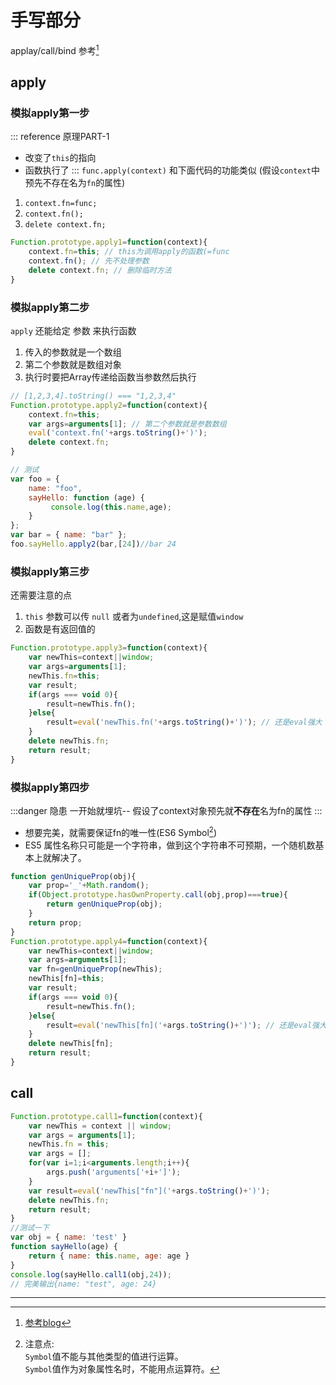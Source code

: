 # 手写部分
applay/call/bind 参考[^0]
## apply

### 模拟apply第一步
::: reference 原理PART-1
-  改变了`this`的指向
- 函数执行了
:::
`func.apply(context)` 和下面代码的功能类似 (假设`context`中预先不存在名为`fn`的属性)
1. `context.fn=func;`
2. `context.fn();`
3. `delete context.fn;`
```js
Function.prototype.apply1=function(context){
    context.fn=this; // this为调用apply的函数(=func
    context.fn(); // 先不处理参数
    delete context.fn; // 删除临时方法
}
```
### 模拟apply第二步
`apply` 还能给定 参数 来执行函数
1. 传入的参数就是一个数组
2. 第二个参数就是数组对象
3. 执行时要把Array传递给函数当参数然后执行
```js
// [1,2,3,4].toString() === "1,2,3,4"
Function.prototype.apply2=function(context){
    context.fn=this;
    var args=arguments[1]; // 第二个参数就是参数数组
    eval('context.fn('+args.toString()+')');
    delete context.fn;
}

// 测试
var foo = {
    name: "foo",
    sayHello: function (age) {
         console.log(this.name,age);
    }
};
var bar = { name: "bar" };
foo.sayHello.apply2(bar,[24])//bar 24
```
### 模拟apply第三步
还需要注意的点
1. `this` 参数可以传 `null` 或者为`undefined`,这是赋值`window`
2. 函数是有返回值的
```js
Function.prototype.apply3=function(context){
    var newThis=context||window;
    var args=arguments[1];
    newThis.fn=this;
    var result;
    if(args === void 0){
        result=newThis.fn();
    }else{
        result=eval('newThis.fn('+args.toString()+')'); // 还是eval强大
    }
    delete newThis.fn;
    return result;
}
```
### 模拟apply第四步
:::danger 隐患
一开始就埋坑--
假设了context对象预先就**不存在**名为fn的属性
:::
- 想要完美，就需要保证fn的唯一性(ES6 Symbol[^1])
- ES5 属性名称只可能是一个字符串，做到这个字符串不可预期，一个随机数基本上就解决了。
```js
function genUniqueProp(obj){
    var prop='_'+Math.random();
    if(Object.prototype.hasOwnProperty.call(obj,prop)===true){
        return genUniqueProp(obj);
    }
    return prop;
}
Function.prototype.apply4=function(context){
    var newThis=context||window;
    var args=arguments[1];
    var fn=genUniqueProp(newThis);
    newThis[fn]=this;
    var result;
    if(args === void 0){
        result=newThis.fn();
    }else{
        result=eval('newThis[fn]('+args.toString()+')'); // 还是eval强大
    }
    delete newThis[fn];
    return result;
}
```

## call
```js
Function.prototype.call1=function(context){
    var newThis = context || window;
    var args = arguments[1];
    newThis.fn = this;
    var args = [];
    for(var i=1;i<arguments.length;i++){
        args.push('arguments['+i+']');
    }
    var result=eval('newThis["fn"]('+args.toString()+')');
    delete newThis.fn;
    return result;
}
//测试一下
var obj = { name: 'test' }
function sayHello(age) {
    return { name: this.name, age: age }
}
console.log(sayHello.call1(obj,24));
// 完美输出{name: "test", age: 24}
```

---
[^0]: [参考blog](https://github.com/jawil/blog/issues/16)
[^1]: 注意点: <br/>
`Symbol`值不能与其他类型的值进行运算。<br/>
`Symbol`值作为对象属性名时，不能用点运算符。